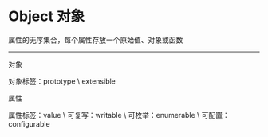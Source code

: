 # Object 对象
属性的无序集合，每个属性存放一个原始值、对象或函数
***

对象

对象标签：prototype \ extensible

属性

属性标签：value \ 可复写：writable \ 可枚举：enumerable \ 可配置：configurable
